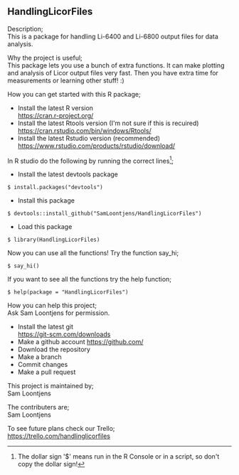## HandlingLicorFiles

Description;\
This is a package for handling Li-6400 and Li-6800 output files for data analysis.

Why the project is useful;\
This package lets you use a bunch of extra functions. It can make plotting and analysis of Licor output files very fast. Then you have extra time for measurements or learning other stuff! :)

How you can get started with this R package;
- Install the latest R version\
  https://cran.r-project.org/
- Install the latest Rtools version (I'm not sure if this is recuired)\
  https://cran.rstudio.com/bin/windows/Rtools/
- Install the latest Rstudio version (recommended)\
  https://www.rstudio.com/products/rstudio/download/

In R studio do the following by running the correct lines[^1];
- Install the latest devtools package        
```
$ install.packages("devtools")
```
- Install this package 
```
$ devtools::install_github("SamLoontjens/HandlingLicorFiles")
```
- Load this package                      
```
$ library(HandlingLicorFiles)
```
[^1]: The dollar sign '$' means run in the R Console or in a script, so don't copy the dollar sign!

Now you can use all the functions!
Try the function say_hi;
```
$ say_hi()
```
If you want to see all the functions try the help function;
```
$ help(package = "HandlingLicorFiles")
```

How you can help this project;\
Ask Sam Loontjens for permission.
- Install the latest git\
https://git-scm.com/downloads
- Make a github account
https://github.com/
- Download the repository
- Make a branch
- Commit changes
- Make a pull request

This project is maintained by;\
Sam Loontjens

The contributers are;\
Sam Loontjens

To see future plans check our Trello;\
https://trello.com/handlinglicorfiles

